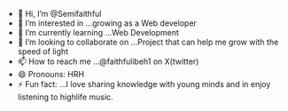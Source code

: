 - 👋 Hi, I’m @Semifaithful
- 👀 I’m interested in ...growing as a Web developer 
- 🌱 I’m currently learning ...Web Development
- 💞️ I’m looking to collaborate on ...Project that can help me grow with the speed of light
- 📫 How to reach me ...@faithfulibeh1 on X(twitter) 
- 😄 Pronouns: HRH
- ⚡ Fun fact: ...I love sharing knowledge with young minds and in enjoy listening to highlife music. 

<!---
Semifaithful/Semifaithful is a ✨ special ✨ repository because its `README.md` (this file) appears on your GitHub profile.
You can click the Preview link to take a look at your changes.
--->
